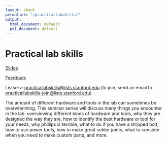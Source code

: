 ```yaml
---
layout: about
permalink: "/practicallabskills/"
output:
  html_document: default
  pdf_document: default
---
```

<style>
  .center-image
  {
    margin: 0 auto;
    display: block;
  }
</style>
# Practical lab skills
[Slides](https://drive.google.com/drive/folders/1iGM-H7lWApFdB4BkjzflOY1hdCAqu4pn?usp=sharing)

[Feedback](https://forms.gle/z644ufKZF5sqoRm9A)

Listserv: practicallabskills@lists.stanford.edu
(to join, send an email to practicallabskills-join@lists.stanford.edu)

The amount of different hardware and tools in the lab can sometimes be overwhelming. This seminar series will discuss many things you encounter in the lab: overviewing different kinds of hardware and tools, why they are designed the way they are, how to identify the best hardware or tool for your needs, why phillips is terrible, what to do if you have a stripped bolt, how to use power tools, how to make great solder joints, what to consider when you need to make custom parts, and more.